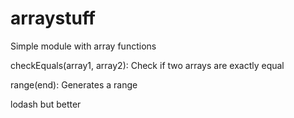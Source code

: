 # arraystuff
Simple module with array functions

checkEquals(array1, array2): Check if two arrays are exactly equal

range(end): Generates a range

lodash but better
